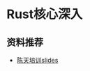# Rust核心深入

## 资料推荐

- [陈天培训slides](https://tyrchen.github.io/rust-training/rust-training-all-in-one-cn.html#1)